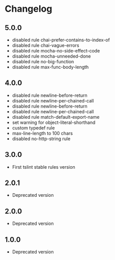 # Changelog

## 5.0.0

- disabled rule chai-prefer-contains-to-index-of
- disabled rule chai-vague-errors
- disabled rule mocha-no-side-effect-code
- disabled rule mocha-unneeded-done
- disabled rule no-big-function
- disabled rule max-func-body-length

## 4.0.0

- disabled rule newline-before-return
- disabled rule newline-per-chained-call
- disabled rule newline-before-return
- disabled rule newline-per-chained-call
- disabled rule match-default-export-name
- set warning for object-literal-shorthand
- custom typedef rule
- max-line-length to 100 chars
- disabled no-http-string rule

## 3.0.0

- First tslint stable rules version

## 2.0.1

- Deprecated version

## 2.0.0

- Deprecated version

## 1.0.0

- Deprecated version
